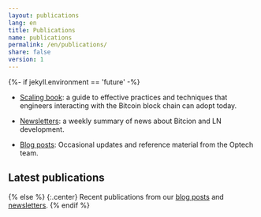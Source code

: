 ```yaml
---
layout: publications
lang: en
title: Publications
name: publications
permalink: /en/publications/
share: false
version: 1
---
```

{%- if jekyll.environment == 'future' -%}
- [Scaling book][]: a guide to effective practices and techniques
  that engineers interacting with the Bitcoin block chain can adopt
  today.

- [Newsletters][]: a weekly summary of news about Bitcion and LN
  development.

- [Blog posts][]: Occasional updates and reference material
  from the Optech team.

## Latest publications

{% else %}
{:.center}
Recent publications from our [blog posts][] and [newsletters][].
{% endif %}

[blog posts]: /en/blog/
[newsletters]: /en/newsletters/
[scaling book]: /en/scaling/
